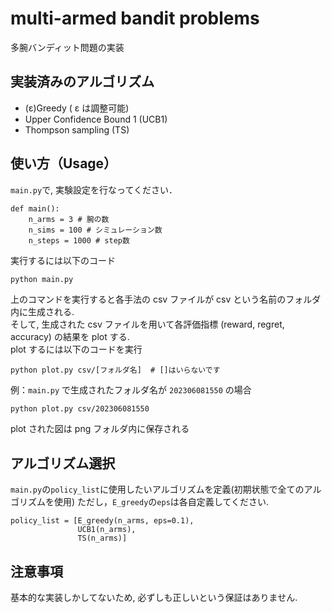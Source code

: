 # multi-armed bandit problems

多腕バンディット問題の実装

## 実装済みのアルゴリズム

- (ε)Greedy ( ε は調整可能)
- Upper Confidence Bound 1 (UCB1)
- Thompson sampling (TS)

## 使い方（Usage）
`main.py`で, 実験設定を行なってください．
```
def main():
    n_arms = 3 # 腕の数
    n_sims = 100 # シミュレーション数
    n_steps = 1000 # step数
```

実行するには以下のコード
```bash
python main.py
```  
上のコマンドを実行すると各手法の csv ファイルが csv という名前のフォルダ内に生成される.  
そして, 生成された csv ファイルを用いて各評価指標 (reward, regret, accuracy) の結果を plot する.  
plot するには以下のコードを実行
```
python plot.py csv/[フォルダ名]  # []はいらないです
```
例：`main.py` で生成されたフォルダ名が `202306081550` の場合  
```
python plot.py csv/202306081550
```
plot された図は png フォルダ内に保存される  

## アルゴリズム選択

`main.py`の`policy_list`に使用したいアルゴリズムを定義(初期状態で全てのアルゴリズムを使用)
ただし，`E_greedy`の`eps`は各自定義してください.
```
policy_list = [E_greedy(n_arms, eps=0.1), 
			   UCB1(n_arms), 
			   TS(n_arms)]
```

## 注意事項
基本的な実装しかしてないため, 必ずしも正しいという保証はありません.
